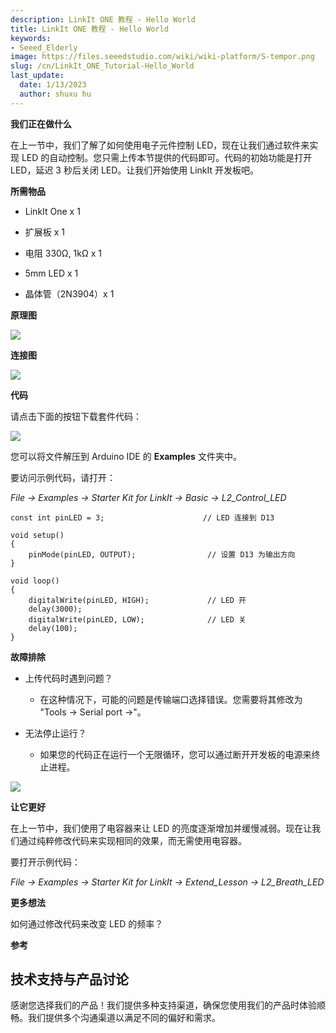 ```yaml
---
description: LinkIt ONE 教程 - Hello World
title: LinkIt ONE 教程 - Hello World
keywords:
- Seeed_Elderly
image: https://files.seeedstudio.com/wiki/wiki-platform/S-tempor.png
slug: /cn/LinkIt_ONE_Tutorial-Hello_World
last_update:
  date: 1/13/2023
  author: shuxu hu
---
```


**我们正在做什么**

在上一节中，我们了解了如何使用电子元件控制 LED，现在让我们通过软件来实现 LED 的自动控制。您只需上传本节提供的代码即可。代码的初始功能是打开 LED，延迟 3 秒后关闭 LED。让我们开始使用 LinkIt 开发板吧。

**所需物品**

*   LinkIt One x 1

*   扩展板 x 1

*   电阻 330Ω, 1kΩ x 1

*   5mm LED x 1

*   晶体管（2N3904）x 1

**原理图**

![](https://files.seeedstudio.com/wiki/LinkIt_ONE_Tutorial-Hello_World/img/LinkItONE_Kit_1_1.jpg)

**连接图**

![](https://files.seeedstudio.com/wiki/LinkIt_ONE_Tutorial-Hello_World/img/LinkItONE_Kit_1_2.png)

**代码**

请点击下面的按钮下载套件代码：

[![](https://files.seeedstudio.com/wiki/LinkIt_ONE_Tutorial-Hello_World/img/Code_sidekick_linkit.png)](https://github.com/Seeed-Studio/Sidekick_Basic_Kit_for_LinkIt)

您可以将文件解压到 Arduino IDE 的 **Examples** 文件夹中。

要访问示例代码，请打开：

_File -> Examples -> Starter Kit for LinkIt -> Basic -> L2_Control_LED_
```
const int pinLED = 3;                      // LED 连接到 D13

void setup()
{
    pinMode(pinLED, OUTPUT);                // 设置 D13 为输出方向
}

void loop()
{
    digitalWrite(pinLED, HIGH);             // LED 开
    delay(3000);
    digitalWrite(pinLED, LOW);              // LED 关
    delay(100);
}
```

**故障排除**

*   上传代码时遇到问题？

    *   在这种情况下，可能的问题是传输端口选择错误。您需要将其修改为 "Tools -> Serial port ->"。

*   无法停止运行？

    *   如果您的代码正在运行一个无限循环，您可以通过断开开发板的电源来终止进程。

![](https://files.seeedstudio.com/wiki/LinkIt_ONE_Tutorial-Hello_World/img/LinkItONE_Kit_2_3.jpg)

**让它更好**

在上一节中，我们使用了电容器来让 LED 的亮度逐渐增加并缓慢减弱。现在让我们通过纯粹修改代码来实现相同的效果，而无需使用电容器。

要打开示例代码：

_File -> Examples -> Starter Kit for LinkIt -> Extend_Lesson -> L2_Breath_LED_

**更多想法**

如何通过修改代码来改变 LED 的频率？

**参考**

<!-- *   [基础知识](/cn/LinkIt_ONE_Tutorial-The_Basics)

*   [Hello World](/cn/LinkIt_ONE_Tutorial-Hello_World)

*   [按钮开关](/cn/LinkIt_ONE_Tutorial-Push_Button)

*   [跑马灯](/cn/LinkIt_ONE_Tutorial-Marquee)

*   [多彩世界](/cn/LinkIt_ONE_Tutorial-Colorful_World)

*   [模拟接口](/cn/LinkIt_ONE_Tutorial-Analog_Interface)

*   [迷你舵机](/cn/LinkIt-ONE-Tutorial---Mini-Servo)

*   [光传感器](/cn/LinkIt_ONE_Tutorial-Light-Sensor)

*   [短信控制 LED](/cn/LinkIt_ONE_Tutorial-SMS_control_the_LED)

*   [通过网页获取温度](/cn/LinkIt_ONE_Tutorial-Get_temperature_with_Webpage) -->

## 技术支持与产品讨论

感谢您选择我们的产品！我们提供多种支持渠道，确保您使用我们的产品时体验顺畅。我们提供多个沟通渠道以满足不同的偏好和需求。

<div class="button_tech_support_container">
<a href="https://forum.seeedstudio.com/" class="button_forum"></a> 
<a href="https://www.seeedstudio.com/contacts" class="button_email"></a>
</div>

<div class="button_tech_support_container">
<a href="https://discord.gg/eWkprNDMU7" class="button_discord"></a> 
<a href="https://github.com/Seeed-Studio/wiki-documents/discussions/69" class="button_discussion"></a>
</div>